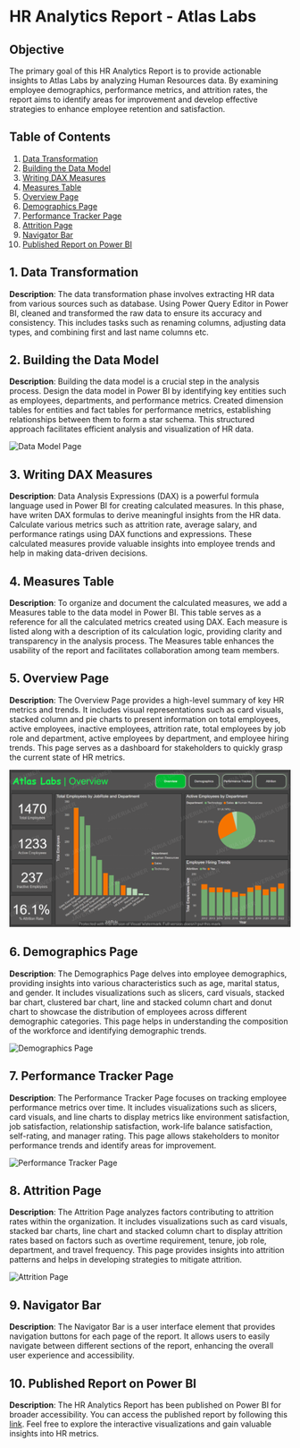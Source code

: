 # HR Analytics Report - Atlas Labs

## Objective
The primary goal of this HR Analytics Report is to provide actionable insights to Atlas Labs by analyzing Human Resources data. By examining employee demographics, performance metrics, and attrition rates, the report aims to identify areas for improvement and develop effective strategies to enhance employee retention and satisfaction.

## Table of Contents
1. [Data Transformation](#data-transformation)
2. [Building the Data Model](#building-the-data-model)
3. [Writing DAX Measures](#writing-dax-measures)
4. [Measures Table](#measures-table)
5. [Overview Page](#overview-page)
6. [Demographics Page](#demographics-page)
7. [Performance Tracker Page](#performance-tracker-page)
8. [Attrition Page](#attrition-page)
9. [Navigator Bar](#navigator-bar)
10. [Published Report on Power BI](#published-report-on-power-bi)

## 1. Data Transformation<a name="data-transformation"></a>
**Description**: 
The data transformation phase involves extracting HR data from various sources such as database. Using Power Query Editor in Power BI, cleaned and transformed the raw data to ensure its accuracy and consistency. This includes tasks such as renaming columns, adjusting data types, and combining first and last name columns etc.

## 2. Building the Data Model<a name="building-the-data-model"></a>
**Description**: 
Building the data model is a crucial step in the analysis process. Design the data model in Power BI by identifying key entities such as employees, departments, and performance metrics. Created dimension tables for entities and fact tables for performance metrics, establishing relationships between them to form a star schema. This structured approach facilitates efficient analysis and visualization of HR data.

![Data Model Page](link_to_data_model_screenshot)

## 3. Writing DAX Measures<a name="writing-dax-measures"></a>
**Description**: 
Data Analysis Expressions (DAX) is a powerful formula language used in Power BI for creating calculated measures. In this phase, have writen DAX formulas to derive meaningful insights from the HR data. Calculate various metrics such as attrition rate, average salary, and performance ratings using DAX functions and expressions. These calculated measures provide valuable insights into employee trends and help in making data-driven decisions.

## 4. Measures Table<a name="measures-table"></a>
**Description**: 
To organize and document the calculated measures, we add a Measures table to the data model in Power BI. This table serves as a reference for all the calculated metrics created using DAX. Each measure is listed along with a description of its calculation logic, providing clarity and transparency in the analysis process. The Measures table enhances the usability of the report and facilitates collaboration among team members.

## 5. Overview Page<a name="overview-page"></a>
**Description**: 
The Overview Page provides a high-level summary of key HR metrics and trends. It includes visual representations such as card visuals, stacked column and pie charts to present information on total employees, active employees, inactive employees, attrition rate, total employees by job role and department, active employees by department, and employee hiring trends. This page serves as a dashboard for stakeholders to quickly grasp the current state of HR metrics.

![Overview Page](https://github.com/Javeria-Umer/HR-Analytics-Business-Case/blob/main/Overview.png?raw=true)

## 6. Demographics Page<a name="demographics-page"></a>
**Description**: 
The Demographics Page delves into employee demographics, providing insights into various characteristics such as age, marital status, and gender. It includes visualizations such as slicers, card visuals, stacked bar chart, clustered bar chart, line and stacked column chart and donut chart to showcase the distribution of employees across different demographic categories. This page helps in understanding the composition of the workforce and identifying demographic trends.

![Demographics Page](link_to_demographics_screenshot)

## 7. Performance Tracker Page<a name="performance-tracker-page"></a>
**Description**: 
The Performance Tracker Page focuses on tracking employee performance metrics over time. It includes visualizations such as slicers, card visuals, and line charts to display metrics like environment satisfaction, job satisfaction, relationship satisfaction, work-life balance satisfaction, self-rating, and manager rating. This page allows stakeholders to monitor performance trends and identify areas for improvement.

![Performance Tracker Page](link_to_performance_tracker_screenshot)

## 8. Attrition Page<a name="attrition-page"></a>
**Description**: 
The Attrition Page analyzes factors contributing to attrition rates within the organization. It includes visualizations such as card visuals, stacked bar charts, line chart and stacked column chart to display attrition rates based on factors such as overtime requirement, tenure, job role, department, and travel frequency. This page provides insights into attrition patterns and helps in developing strategies to mitigate attrition.

![Attrition Page](link_to_attrition_screenshot)

## 9. Navigator Bar<a name="navigator-bar"></a>
**Description**: 
The Navigator Bar is a user interface element that provides navigation buttons for each page of the report. It allows users to easily navigate between different sections of the report, enhancing the overall user experience and accessibility.

## 10. Published Report on Power BI<a name="published-report-on-power-bi"></a>
**Description**: 
The HR Analytics Report has been published on Power BI for broader accessibility. You can access the published report by following this [link](https://app.powerbi.com/groups/23c82551-299f-4b59-a21a-9ee026b1fb87/reports/2d24b827-58d0-48ac-a7d6-b214369bc3d8/ReportSectionf5ae3d2766c172605c07?experience=power-bi). Feel free to explore the interactive visualizations and gain valuable insights into HR metrics.
